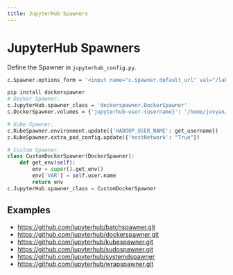 ```yaml
---
title: JupyterHub Spawners
---
```


# JupyterHub Spawners

Define the Spawner in `jupyterhub_config.py`.

```bash
c.Spawner.options_form = '<input name="c.Spawner.default_url" val="/lab"/><br>Please Choose <select name="letter" multiple="true"><option value="/lab">Jupyter Lab</option><option value="/tree">Classic Notebook</option></select>'
```

```bash
pip install dockerspawner
# Docker Spawner.
c.JupyterHub.spawner_class = 'dockerspawner.DockerSpawner'
c.DockerSpawner.volumes = {'jupyterhub-user-{username}': '/home/jovyan/work', 'jupyterhub-test': {'bind': '/home/jovyan/shared', 'mode': 'rw'}}
```

```python
# Kube Spawner.
c.KubeSpawner.environment.update({'HADOOP_USER_NAME': get_username})
c.KubeSpawner.extra_pod_config.update({'hostNetwork': "True"})
```

```python
# Custom Spawner.
class CustomDockerSpawner(DockerSpawner):
    def get_env(self):
        env = super().get_env()
        env['VAR'] = self.user.name 
        return env
c.JupyterHub.spawner_class = CustomDockerSpawner
```

## Examples

+ https://github.com/jupyterhub/batchspawner.git
+ https://github.com/jupyterhub/dockerspawner.git
+ https://github.com/jupyterhub/kubespawner.git
+ https://github.com/jupyterhub/sudospawner.git
+ https://github.com/jupyterhub/systemdspawner
+ https://github.com/jupyterhub/wrapspawner.git
